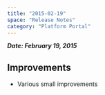 ```yaml
---
title: "2015-02-19"
space: "Release Notes"
category: "Platform Portal"
---
```



***Date: February 19, 2015***

## Improvements

*   Various small improvements